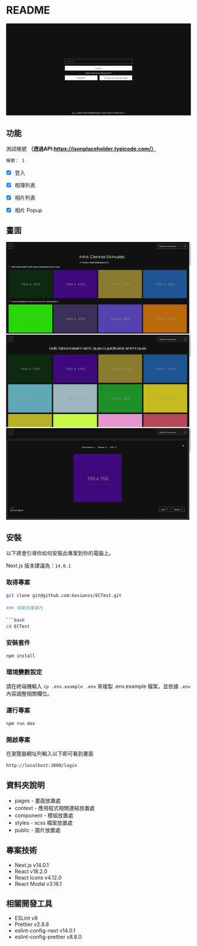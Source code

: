 # README 

![專案封面圖](public/login.png)


## 功能

測試帳號 **（透過API:https://jsonplaceholder.typicode.com/）**

```bash
帳號： 1
```

- [x] 登入
- [x] 相簿列表
- [x] 相⽚列表
- [x] 相⽚ Popup


## 畫面


![範例圖片 1](public/album.png)
![範例圖片 2](public/photo-list.png)
![範例圖片 3](public/modal.png)

## 安裝


以下將會引導你如何安裝此專案到你的電腦上。

Next.js 版本建議為：`14.0.1` 

### 取得專案

```bash
git clone git@github.com:Gexianss/ECTest.git

### 移動到專案內

```bash
cd ECTest
```

### 安裝套件

```bash
npm install
```

### 環境變數設定

請在終端機輸入 `cp .env.example .env` 來複製 .env.example 檔案，並依據 `.env` 內容調整相關欄位。

### 運行專案

```bash
npm run dev
```

### 開啟專案

在瀏覽器網址列輸入以下即可看到畫面

```bash
http://localhost:3000/login
```

## 資料夾說明

- pages - 畫面放置處
- context - 應用程式相關連結放置處
- component - 模組放置處
- styles - scss 檔案放置處
- public - 圖片放置處

## 專案技術

- Next.js v14.0.1
- React v18.2.0 
- React Icons v4.12.0
- React Modal v3.16.1

## 相關開發工具

- ESLint v8
- Prettier v2.8.8
- eslint-config-next v14.0.1
- eslint-config-prettier v8.8.0